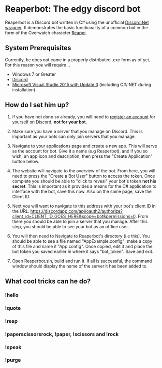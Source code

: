 # Reaperbot: The edgy discord bot
Reaperbot is a Discord bot written in C# using the unofficial [Discord.Net wrapper](https://github.com/RogueException/Discord.Net). It demonstrates the basic functionality of a common bot in the form of the Overwatch character [Reaper](https://playoverwatch.com/en-us/heroes/reaper/).

## System Prerequisites
Currently, he does not come in a properly distributed .exe form as of yet. For this reason you will require...
- Windows 7 or Greater
- [Discord](https://discordapp.com)
- [Microsoft Visual Studio 2015 with Update 3](https://go.microsoft.com/fwlink/?LinkId=691129) (including C#/.NET during installation)

## How do I set him up?
1. If you have not done so already, you will need to [register an account](https://discordapp.com/register) for yourself on Discord, **not for your bot**.

2. Make sure you have a server that you manage on Discord. This is important as your bots can only join servers that you manage.

3. Navigate to your applications page and create a new app. This will serve as the account for bot. Give it a name (e.g Reaperbot), and if you so wish, an app icon and description, then press the "Create Application" button below.

4. The website will navigate to the overview of the bot. From here, you will need to press the "Create a Bot User" button to access the token. Once complete you should be able to "click to reveal" your bot's token **not his secret**. This is important as it provides a means for the C# application to interface with the bot, save this now. Also on the same page, save the Client ID.

5. Next you will want to navigate to this address with your bot's client ID in the URL. https://discordapp.com/api/oauth2/authorize?client_id=CLIENT_ID_GOES_HERE&scope=bot&permissions=0. From there you should be able to join a server that you manage. After this step, you should be able to see your bot as an offline user.

6. You will then need to Navigate to Reaperbot's directory (i.e this). You should be able to see a file named "AppExample.config"; make a copy of this file and name it "App.config". Once copied, edit it and place the bot token you saved earlier in where it says "bot_token". Save and exit.

7. Open Reaperbot.sln, build and run it. If all is successful, the command window should display the name of the server it has been added to.

## What cool tricks can he do?

### !hello
### !quote
### !reap
### !paperscissorsrock, !paper, !scissors and !rock
### !speak
### !purge
